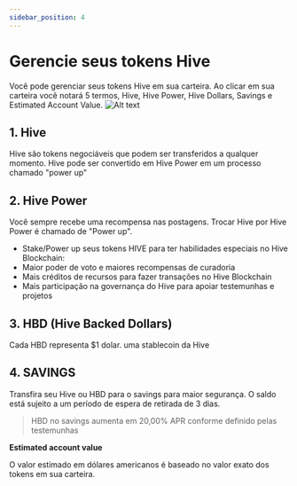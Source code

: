 ```yaml
---
sidebar_position: 4
---
```


# Gerencie seus tokens Hive
Você pode gerenciar seus tokens Hive em sua carteira. Ao clicar em sua carteira você notará 5 termos, Hive, Hive Power, Hive Dollars, Savings e Estimated Account Value.
![Alt ​​text](../../../../../src/assets/Tuto-manage/1.png)

## 1. **Hive**

Hive são tokens negociáveis ​​que podem ser transferidos a qualquer momento. Hive pode ser convertido em Hive Power em um processo chamado "power up"

## 2. Hive Power

Você sempre recebe uma recompensa nas postagens. Trocar Hive por Hive Power é chamado de "Power up".

 - Stake/Power up seus tokens HIVE para ter habilidades especiais no Hive Blockchain:
 - Maior poder de voto e maiores recompensas de curadoria
 - Mais créditos de recursos para fazer transações no Hive Blockchain
 - Mais participação na governança do Hive para apoiar testemunhas e projetos

## 3. HBD (Hive Backed Dollars)

Cada HBD representa $1 dolar. uma stablecoin da Hive

##  4. SAVINGS

Transfira seu Hive ou HBD para o savings para maior segurança. O saldo está sujeito a um período de espera de retirada de 3 dias.

> HBD no savings aumenta em 20,00% APR conforme definido pelas testemunhas

**Estimated account value**

O valor estimado em dólares americanos é baseado no valor exato dos tokens em sua carteira.
